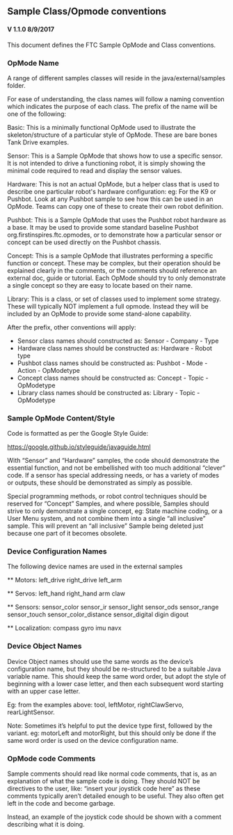 ## Sample Class/Opmode conventions
#### V 1.1.0  8/9/2017

This document defines the FTC Sample OpMode and Class conventions.

### OpMode Name

A range of different samples classes will reside in the java/external/samples folder.

For ease of understanding, the class names will follow a naming convention which indicates
the purpose of each class.  The prefix of the name will be one of the following:

Basic:	    This is a minimally functional OpMode used to illustrate the skeleton/structure
            of a particular style of OpMode.  These are bare bones Tank Drive examples.

Sensor:    	This is a Sample OpMode that shows how to use a specific sensor.
            It is not intended to drive a functioning robot, it is simply showing the minimal code
            required to read and display the sensor values.

Hardware:	This is not an actual OpMode, but a helper class that is used to describe
            one particular robot's hardware configuration:   eg: For the K9 or Pushbot.
            Look at any Pushbot sample to see how this can be used in an OpMode.
            Teams can copy one of these to create their own robot definition.

Pushbot:	This is a Sample OpMode that uses the Pushbot robot hardware as a base.
            It may be used to provide some standard baseline Pushbot org.firstinspires.ftc.opmodes, or
            to demonstrate how a particular sensor or concept can be used directly on the
            Pushbot chassis.

Concept:	This is a sample OpMode that illustrates performing a specific function or concept.
            These may be complex, but their operation should be explained clearly in the comments,
            or the comments should reference an external doc, guide or tutorial.
            Each OpMode should try to only demonstrate a single concept so they are easy to
            locate based on their name.

Library:    This is a class, or set of classes used to implement some strategy.
            These will typically NOT implement a full opmode.  Instead they will be included
            by an OpMode to provide some stand-alone capability.

After the prefix, other conventions will apply:

* Sensor class names should constructed as:       Sensor - Company - Type
* Hardware class names should be constructed as:  Hardware - Robot type
* Pushbot class names should be constructed as:   Pushbot - Mode - Action - OpModetype
* Concept class names should be constructed as:   Concept - Topic - OpModetype
* Library class names should be constructed as:   Library - Topic - OpModetype

### Sample OpMode Content/Style

Code is formatted as per the Google Style Guide:

https://google.github.io/styleguide/javaguide.html

With “Sensor” and “Hardware” samples, the code should demonstrate the essential function,
and not be embellished with too much additional “clever” code.  If a sensor has special
addressing needs, or has a variety of modes or outputs, these should be demonstrated as
simply as possible.

Special programming methods, or robot control techniques should be reserved for “Concept” Samples,
and where possible, Samples should strive to only demonstrate a single concept,
eg: State machine coding, or a User Menu system, and not combine them into a single “all inclusive”
sample.  This will prevent an “all inclusive” Sample being deleted just because one part of it
becomes obsolete.

### Device Configuration Names

The following device names are used in the external samples
 
** Motors:
left_drive
right_drive
left_arm

** Servos:
left_hand
right_hand
arm
claw

** Sensors:
sensor_color
sensor_ir
sensor_light
sensor_ods
sensor_range
sensor_touch
sensor_color_distance
sensor_digital
digin
digout

** Localization:
compass
gyro
imu 
navx

### Device Object Names

Device Object names should use the same words as the device’s configuration name, but they
should be re-structured to be a suitable Java variable name.  This should keep the same word order,
but adopt the style of beginning with a lower case letter, and then each subsequent word
starting with an upper case letter.

Eg: from the examples above:  tool, leftMotor, rightClawServo, rearLightSensor.

Note:  Sometimes it’s helpful to put the device type first, followed by the variant.
eg:  motorLeft and motorRight, but this should only be done if the same word order
is used on the device configuration name.

### OpMode code Comments

Sample comments should read like normal code comments, that is, as an explanation of what the
sample code is doing.  They should NOT be directives to the user,
like: “insert your joystick code here” as these comments typically aren’t
detailed enough to be useful.  They also often get left in the code and become garbage.

Instead, an example of the joystick code should be shown with a comment describing what it is doing.
